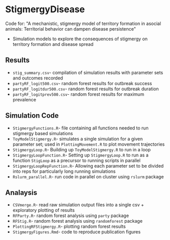 # StigmergyDisease
Code for: "A mechanistic, stigmergy model of territory formation in asocial animals: Territorial behavior can dampen disease persistence"
* Simulation models to explore the consequences of stigmergy on territory formation and disease spread

## Results
* `stig_summary.csv`- compilation of simulation results with parameter sets and outcomes recorded
* `partyRF_logit500.csv`- random forest results for outbreak success
* `partyRF_logitdur500.csv`- random forest results for outbreak duration
* `partyRF_logitprev500.csv`- random forest results for maximum prevalence

## Simulation Code
* `StigmergyFunctions.R`- file containing all functions needed to run stigmergy based simulations
* `ToyModelStigmergy.R`- simulates a single simulation for a given parameter set; used in `PlottingMovement.R` to plot movement trajectories
* `StigmergyLoop.R`- Building up `ToyModelStigmergy.R` to run in a loop
* `StigmergyLoopFunction.R`- Setting up `StigmergyLoop.R` to run as a function `StigLoop` as a precursor to running scripts in parallel
* `StigmergyLoopRepFunction.R`- Allowing each parameter set to be divided into reps for particularly long running simulations
* `Rslurm_parallel.R`- run code in parallel on cluster using `rslurm` package

## Analaysis
* `CSVmerge.R`- read raw simulation output files into a single csv + exploratory plotting of results
* `RFParty.R`- random forest analysis using `party` package
* `RFStig.R`- random forest analysis using `randomforest` package
* `PlottingRFStigmergy.R`- plotting random forest results
* `StigmergyFigures.Rmd`- code to reproduce publication figures
